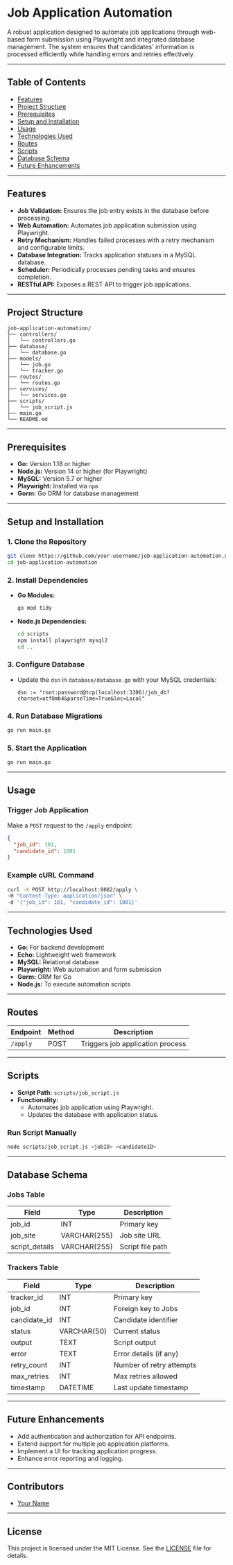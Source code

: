 
# Job Application Automation

A robust application designed to automate job applications through web-based form submission using Playwright and integrated database management. The system ensures that candidates' information is processed efficiently while handling errors and retries effectively.

---

## **Table of Contents**
- [Features](#features)
- [Project Structure](#project-structure)
- [Prerequisites](#prerequisites)
- [Setup and Installation](#setup-and-installation)
- [Usage](#usage)
- [Technologies Used](#technologies-used)
- [Routes](#routes)
- [Scripts](#scripts)
- [Database Schema](#database-schema)
- [Future Enhancements](#future-enhancements)

---

## **Features**
- **Job Validation:** Ensures the job entry exists in the database before processing.
- **Web Automation:** Automates job application submission using Playwright.
- **Retry Mechanism:** Handles failed processes with a retry mechanism and configurable limits.
- **Database Integration:** Tracks application statuses in a MySQL database.
- **Scheduler:** Periodically processes pending tasks and ensures completion.
- **RESTful API:** Exposes a REST API to trigger job applications.

---

## **Project Structure**
```
job-application-automation/
├── controllers/
│   └── controllers.go
├── database/
│   └── database.go
├── models/
│   └── job.go
│   └── tracker.go
├── routes/
│   └── routes.go
├── services/
│   └── services.go
├── scripts/
│   └── job_script.js
├── main.go
└── README.md
```

---

## **Prerequisites**
- **Go:** Version 1.18 or higher
- **Node.js:** Version 14 or higher (for Playwright)
- **MySQL:** Version 5.7 or higher
- **Playwright:** Installed via `npm`
- **Gorm:** Go ORM for database management

---

## **Setup and Installation**

### **1. Clone the Repository**
```bash
git clone https://github.com/your-username/job-application-automation.git
cd job-application-automation
```

### **2. Install Dependencies**
- **Go Modules:**
  ```bash
  go mod tidy
  ```
- **Node.js Dependencies:**
  ```bash
  cd scripts
  npm install playwright mysql2
  cd ..
  ```

### **3. Configure Database**
- Update the `dsn` in `database/database.go` with your MySQL credentials:
  ```
  dsn := "root:password@tcp(localhost:3306)/job_db?charset=utf8mb4&parseTime=True&loc=Local"
  ```

### **4. Run Database Migrations**
```bash
go run main.go
```

### **5. Start the Application**
```bash
go run main.go
```

---

## **Usage**

### **Trigger Job Application**
Make a `POST` request to the `/apply` endpoint:
```json
{
  "job_id": 101,
  "candidate_id": 1001
}
```

### **Example cURL Command**
```bash
curl -X POST http://localhost:8082/apply \
-H "Content-Type: application/json" \
-d '{"job_id": 101, "candidate_id": 1001}'
```

---

## **Technologies Used**
- **Go:** For backend development
- **Echo:** Lightweight web framework
- **MySQL:** Relational database
- **Playwright:** Web automation and form submission
- **Gorm:** ORM for Go
- **Node.js:** To execute automation scripts

---

## **Routes**
| Endpoint       | Method | Description                      |
|----------------|--------|----------------------------------|
| `/apply`       | POST   | Triggers job application process |

---

## **Scripts**
- **Script Path:** `scripts/job_script.js`
- **Functionality:**
  - Automates job application using Playwright.
  - Updates the database with application status.

### **Run Script Manually**
```bash
node scripts/job_script.js <jobID> <candidateID>
```

---

## **Database Schema**

### **Jobs Table**
| Field          | Type         | Description                  |
|----------------|--------------|------------------------------|
| job_id         | INT          | Primary key                 |
| job_site       | VARCHAR(255) | Job site URL                |
| script_details | VARCHAR(255) | Script file path            |

### **Trackers Table**
| Field          | Type         | Description                  |
|----------------|--------------|------------------------------|
| tracker_id     | INT          | Primary key                 |
| job_id         | INT          | Foreign key to Jobs         |
| candidate_id   | INT          | Candidate identifier        |
| status         | VARCHAR(50)  | Current status              |
| output         | TEXT         | Script output               |
| error          | TEXT         | Error details (if any)      |
| retry_count    | INT          | Number of retry attempts    |
| max_retries    | INT          | Max retries allowed         |
| timestamp      | DATETIME     | Last update timestamp       |

---

## **Future Enhancements**
- Add authentication and authorization for API endpoints.
- Extend support for multiple job application platforms.
- Implement a UI for tracking application progress.
- Enhance error reporting and logging.

---

## **Contributors**
- [Your Name](https://github.com/your-username)

---

## **License**
This project is licensed under the MIT License. See the [LICENSE](LICENSE) file for details.


